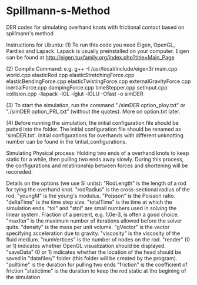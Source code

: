 # Spillmann-s-Method
DER codes for simulating overhand knots with frictional contact based on spillmann's method

Instructions for Ubuntu:
(1) To run this code you need Eigen, OpenGL, Pardiso and Lapack. Lapack is usually preinstalled on your computer. 
Eigen can be found at http://eigen.tuxfamily.org/index.php?title=Main_Page

(2) Compile Command:
e.g.  g++ -I /usr/local/include/eigen3/ main.cpp world.cpp elasticRod.cpp elasticStretchingForce.cpp elasticBendingForce.cpp elasticTwistingForce.cpp externalGravityForce.cpp inertialForce.cpp dampingForce.cpp timeStepper.cpp setInput.cpp collision.cpp -llapack -lGL -lglut -lGLU -Ofast -o simDER

(3) To start the simulation, run the command "./simDER option_ploy.txt" or "./simDER option_PRL.txt"  (without the quotes). More on option.txt later.

(4) Before running the simulation, the initial configuration file should be putted into the folder. The initial configuration file should be renamed as 'simDER.txt'. Initial configurations for overhands with different unknotting number can be found in the \intial_configurations.

Simulating Physical process:
Holding two ends of a overhand knots to keep static for a while, then pulling two ends away slowly. During this process, the configurations and relatinonship between forces and shortening will be recoreded.

 Details on the options (we use SI units): 
    "RodLength" is the length of a rod for tying the overhand knot.
    "rodRadius" is the cross-sectional radius of the rod.
    "youngM" is the young's modulus.
    "Poisson" is the Poisson ratio.
    "deltaTime" is the time step size.
    "totalTime" is the time at which the simulation ends.
    "tol" and "stol" are small numbers used in solving the linear system. Fraction of a percent, e.g. 1.0e-3, is often a good choice.
    "maxIter" is the maximum number of iterations allowed before the solver quits.
    "density" is the mass per unit volume.
    "gVector" is the vector specifying acceleration due to gravity.
    "viscosity" is the viscosity of the fluid medium.
    "numVertices" is the number of nodes on the rod.
    "render" (0 or 1) indicates whether OpenGL visualization should be displayed.
    "saveData" (0 or 1) indicates whether the location of the head should be saved in "datafiles/" folder (this folder will be created by the program).
    "pulltime" is the duration for pulling two ends
    "friction" is the coefficient of friction
    "statictime" is the duration to keep the rod static at the begining of the simulation 


